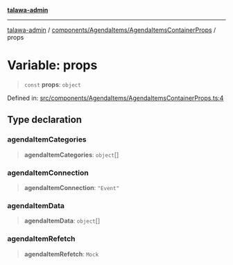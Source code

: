 [**talawa-admin**](../../../../README.md)

***

[talawa-admin](../../../../README.md) / [components/AgendaItems/AgendaItemsContainerProps](../README.md) / props

# Variable: props

> `const` **props**: `object`

Defined in: [src/components/AgendaItems/AgendaItemsContainerProps.ts:4](https://github.com/gautam-divyanshu/talawa-admin/blob/619e831a8e34de2906df3277eb6df8b5309fb2fc/src/components/AgendaItems/AgendaItemsContainerProps.ts#L4)

## Type declaration

### agendaItemCategories

> **agendaItemCategories**: `object`[]

### agendaItemConnection

> **agendaItemConnection**: `"Event"`

### agendaItemData

> **agendaItemData**: `object`[]

### agendaItemRefetch

> **agendaItemRefetch**: `Mock`
